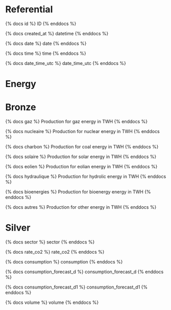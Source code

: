 # Referential

{% docs id %}
 ID
{% enddocs %}

{% docs created_at %}
 datetime
{% enddocs %}

{% docs date %}
 date
{% enddocs %}

{% docs time %}
 time
{% enddocs %}

{% docs date_time_utc %}
 date_time_utc
{% enddocs %}

# Energy
# Bronze
{% docs gaz %}
 Production for gaz energy in TWH
{% enddocs %}

{% docs nucleaire %}
 Production for nuclear energy in TWH
{% enddocs %}

{% docs charbon %}
 Production for coal energy in TWH
{% enddocs %}

{% docs solaire %}
 Production for solar energy in TWH
{% enddocs %}

{% docs eolien %}
 Production for eolian energy in TWH
{% enddocs %}

{% docs hydraulique %}
 Production for hydrolic energy in TWH
{% enddocs %}

{% docs bioenergies %}
 Production for bioenergy energy in TWH
{% enddocs %}

{% docs autres %}
 Production for other energy in TWH
{% enddocs %}

# Silver
{% docs sector %}
 sector
{% enddocs %}

{% docs rate_co2 %}
 rate_co2
{% enddocs %}

{% docs consumption %}
 consumption
{% enddocs %}

{% docs consumption_forecast_d %}
 consumption_forecast_d
{% enddocs %}

{% docs consumption_forecast_d1 %}
 consumption_forecast_d1
{% enddocs %}

{% docs volume %}
 volume
{% enddocs %}